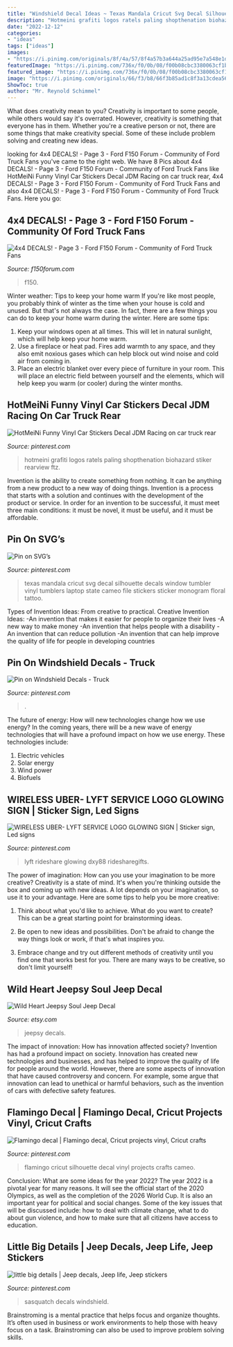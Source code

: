 ```yaml
---
title: "Windshield Decal Ideas ~ Texas Mandala Cricut Svg Decal Silhouette Decals Window Tumbler Vinyl Tumblers Laptop State Cameo File Stickers Sticker Monogram Floral Tattoo"
description: "Hotmeini grafiti logos ratels paling shopthenation biohazard stiker rearview ftz"
date: "2022-12-12"
categories:
- "ideas"
tags: ["ideas"]
images:
- "https://i.pinimg.com/originals/8f/4a/57/8f4a57b3a644a25ad95e7a548e1d032f.jpg"
featuredImage: "https://i.pinimg.com/736x/f0/0b/08/f00b08cbc3380063cf1b8ec66c38f060.jpg"
featured_image: "https://i.pinimg.com/736x/f0/0b/08/f00b08cbc3380063cf1b8ec66c38f060.jpg"
image: "https://i.pinimg.com/originals/66/f3/b8/66f3b85ad1c8f3a13cdea567867f4c53.jpg"
ShowToc: true
author: "Mr. Reynold Schimmel"
---
```



What does creativity mean to you?
Creativity is important to some people, while others would say it's overrated. However, creativity is something that everyone has in them. Whether you're a creative person or not, there are some things that make creativity special. Some of these include problem solving and creating new ideas.

	

		
looking for 4x4 DECALS! - Page 3 - Ford F150 Forum - Community of Ford Truck Fans you've came to the right web. We have 8 Pics about 4x4 DECALS! - Page 3 - Ford F150 Forum - Community of Ford Truck Fans like HotMeiNi Funny Vinyl Car Stickers Decal JDM Racing on car truck rear, 4x4 DECALS! - Page 3 - Ford F150 Forum - Community of Ford Truck Fans and also 4x4 DECALS! - Page 3 - Ford F150 Forum - Community of Ford Truck Fans. Here you go:
		
    
## 4x4 DECALS! - Page 3 - Ford F150 Forum - Community Of Ford Truck Fans

<img loading=lazy src="https://www.f150forum.com/attachments/f38/426977d1460950785-4x4-decals-img_5275.jpg" onerror="this.onerror=null;this.src='https://tse1.mm.bing.net/th?id=OIP.U6FYMC9zatnmELGfqKPAbwHaFj&amp;pid=15.1';" alt="4x4 DECALS! - Page 3 - Ford F150 Forum - Community of Ford Truck Fans">

_Source: f150forum.com_

>f150. 

	

Winter weather: Tips to keep your home warm
If you're like most people, you probably think of winter as the time when your house is cold and unused. But that's not always the case. In fact, there are a few things you can do to keep your home warm during the winter. Here are some tips:
1) Keep your windows open at all times. This will let in natural sunlight, which will help keep your home warm.
2) Use a fireplace or heat pad. Fires add warmth to any space, and they also emit noxious gases which can help block out wind noise and cold air from coming in.
3) Place an electric blanket over every piece of furniture in your room. This will place an electric field between yourself and the elements, which will help keep you warm (or cooler) during the winter months.

    
## HotMeiNi Funny Vinyl Car Stickers Decal JDM Racing On Car Truck Rear

<img loading=lazy src="https://i.pinimg.com/736x/c7/d1/90/c7d19072411372b7466d894651ffe4ee.jpg" onerror="this.onerror=null;this.src='https://tse2.mm.bing.net/th?id=OIP.S4sMq78beSA_z95zwT6v_gHaHa&amp;pid=15.1';" alt="HotMeiNi Funny Vinyl Car Stickers Decal JDM Racing on car truck rear">

_Source: pinterest.com_

>hotmeini grafiti logos ratels paling shopthenation biohazard stiker rearview ftz. 

	

Invention is the ability to create something from nothing. It can be anything from a new product to a new way of doing things. Invention is a process that starts with a solution and continues with the development of the product or service. In order for an invention to be successful, it must meet three main conditions: it must be novel, it must be useful, and it must be affordable.

    
## Pin On SVG’s

<img loading=lazy src="https://i.pinimg.com/originals/66/f3/b8/66f3b85ad1c8f3a13cdea567867f4c53.jpg" onerror="this.onerror=null;this.src='https://tse2.mm.bing.net/th?id=OIP.Hme0aJNFL_V2tx-kZNfqZwHaF7&amp;pid=15.1';" alt="Pin on SVG’s">

_Source: pinterest.com_

>texas mandala cricut svg decal silhouette decals window tumbler vinyl tumblers laptop state cameo file stickers sticker monogram floral tattoo. 

	

Types of Invention Ideas: From creative to practical.
Creative Invention Ideas: 
-An invention that makes it easier for people to organize their lives 
-A new way to make money 
-An invention that helps people with a disability 
-An invention that can reduce pollution 
-An invention that can help improve the quality of life for people in developing countries

    
## Pin On Windshield Decals - Truck

<img loading=lazy src="https://i.pinimg.com/736x/e4/d5/dd/e4d5dd7e89c25c82ced53616c16c0527.jpg" onerror="this.onerror=null;this.src='https://tse1.mm.bing.net/th?id=OIP.SPUjDLhaKdUWCF42I5Qz8AHaHa&amp;pid=15.1';" alt="Pin on Windshield Decals - Truck">

_Source: pinterest.com_

>. 

	

The future of energy: How will new technologies change how we use energy?
In the coming years, there will be a new wave of energy technologies that will have a profound impact on how we use energy. These technologies include: 
1. Electric vehicles
2. Solar energy
3. Wind power
4. Biofuels

    
## WIRELESS UBER- LYFT SERVICE LOGO GLOWING SIGN | Sticker Sign, Led Signs

<img loading=lazy src="https://i.pinimg.com/originals/8f/4a/57/8f4a57b3a644a25ad95e7a548e1d032f.jpg" onerror="this.onerror=null;this.src='https://tse4.mm.bing.net/th?id=OIP.znk9fH_BieRd5b6hD2kfQAHaHa&amp;pid=15.1';" alt="WIRELESS UBER- LYFT SERVICE LOGO GLOWING SIGN | Sticker sign, Led signs">

_Source: pinterest.com_

>lyft rideshare glowing dxy88 ridesharegifts. 

	

The power of imagination: How can you use your imagination to be more creative?
Creativity is a state of mind. It's when you're thinking outside the box and coming up with new ideas. A lot depends on your imagination, so use it to your advantage. Here are some tips to help you be more creative:
1. Think about what you'd like to achieve. What do you want to create? This can be a great starting point for brainstorming ideas.

2. Be open to new ideas and possibilities. Don't be afraid to change the way things look or work, if that's what inspires you.

3. Embrace change and try out different methods of creativity until you find one that works best for you. There are many ways to be creative, so don't limit yourself!

    
## Wild Heart Jeepsy Soul Jeep Decal

<img loading=lazy src="https://img.etsystatic.com/il/8bd53e/1034596170/il_fullxfull.1034596170_lc0d.jpg?version=0" onerror="this.onerror=null;this.src='https://tse2.mm.bing.net/th?id=OIP.3obdZZqaGvA3obrup88W3QHaGH&amp;pid=15.1';" alt="Wild Heart Jeepsy Soul Jeep Decal">

_Source: etsy.com_

>jeepsy decals. 

	

The impact of innovation: How has innovation affected society?
Invention has had a profound impact on society. Innovation has created new technologies and businesses, and has helped to improve the quality of life for people around the world. However, there are some aspects of innovation that have caused controversy and concern. For example, some argue that innovation can lead to unethical or harmful behaviors, such as the invention of cars with defective safety features.

    
## Flamingo Decal | Flamingo Decal, Cricut Projects Vinyl, Cricut Crafts

<img loading=lazy src="https://i.pinimg.com/originals/c3/1e/62/c31e6282e743f3650e46b9133d1da2ba.jpg" onerror="this.onerror=null;this.src='https://tse1.mm.bing.net/th?id=OIP.UPvcJSOZQavYdv6uIiAiMwHaLA&amp;pid=15.1';" alt="Flamingo decal | Flamingo decal, Cricut projects vinyl, Cricut crafts">

_Source: pinterest.com_

>flamingo cricut silhouette decal vinyl projects crafts cameo. 

	

Conclusion: What are some ideas for the year 2022?
The year 2022 is a pivotal year for many reasons. It will see the official start of the 2020 Olympics, as well as the completion of the 2026 World Cup. It is also an important year for political and social changes. Some of the key issues that will be discussed include: how to deal with climate change, what to do about gun violence, and how to make sure that all citizens have access to education.

    
## Little Big Details | Jeep Decals, Jeep Life, Jeep Stickers

<img loading=lazy src="https://i.pinimg.com/736x/f0/0b/08/f00b08cbc3380063cf1b8ec66c38f060.jpg" onerror="this.onerror=null;this.src='https://tse2.mm.bing.net/th?id=OIP.yv6D4npdb-UDqS71Nc8qEgHaHa&amp;pid=15.1';" alt="little big details | Jeep decals, Jeep life, Jeep stickers">

_Source: pinterest.com_

>sasquatch decals windshield. 

	

Brainstroming is a mental practice that helps focus and organize thoughts. It’s often used in business or work environments to help those with heavy focus on a task. Brainstroming can also be used to improve problem solving skills.

